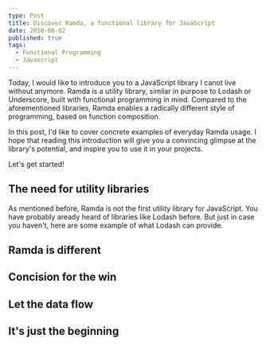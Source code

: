 ```yaml
---
type: Post
title: Discover Ramda, a functional library for JavaScript
date: 2018-06-02
published: true
tags:
  - Functional Programming
  - Javascript
---
```

Today, I would like to introduce you to a JavaScript library I canot live without anymore. Ramda is
a utility library, similar in purpose to Lodash or Underscore, built with functional programming
in mind. Compared to the aforementioned libraries, Ramda enables a radically different style of
programming, based on function composition.

In this post, I'd like to cover concrete examples of everyday Ramda usage. I hope that reading this
introduction will give you a convincing glimpse at the library's potential, and inspire you to use
it in your projects.

Let's get started!

## The need for utility libraries

As mentioned before, Ramda is not the first utility library for JavaScript. You have probably
aready heard of libraries like Lodash before. But just in case you haven't, here are some example
of what Lodash can provide.

## Ramda is different

## Concision for the win

## Let the data flow

## It's just the beginning